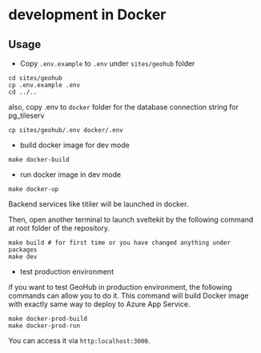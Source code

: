 # development in Docker

## Usage

- Copy `.env.example` to `.env` under `sites/geohub` folder

```shell
cd sites/geohub
cp .env.example .env
cd ../..
```

also, copy .env to `docker` folder for the database connection string for pg_tileserv

```shell
cp sites/geohub/.env docker/.env
```

- build docker image for dev mode

```shell
make docker-build
```

- run docker image in dev mode

```shell
make docker-up
```

Backend services like titiler will be launched in docker.

Then, open another terminal to launch sveltekit by the following command at root folder of the repository.

```shell
make build # for first time or you have changed anything under packages
make dev
```

- test production environment

if you want to test GeoHub in production environment, the following commands can allow you to do it. This command will build Docker image with exactly same way to deploy to Azure App Service.

```shell
make docker-prod-build
make docker-prod-run
```

You can access it via `http:localhost:3000`.
